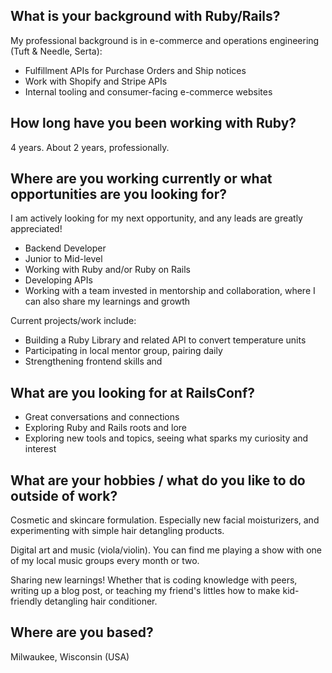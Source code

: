 ## What is your background with Ruby/Rails?

My professional background is in e-commerce and operations engineering (Tuft & Needle, Serta):

- Fulfillment APIs for Purchase Orders and Ship notices
- Work with Shopify and Stripe APIs
- Internal tooling and consumer-facing e-commerce websites

## How long have you been working with Ruby?

4 years.
About 2 years, professionally.

## Where are you working currently or what opportunities are you looking for?

I am actively looking for my next opportunity, and any leads are greatly appreciated!

- Backend Developer
- Junior to Mid-level
- Working with Ruby and/or Ruby on Rails
- Developing APIs
- Working with a team invested in mentorship and collaboration, where I can also share my learnings and growth

Current projects/work include:
- Building a Ruby Library and related API to convert temperature units
- Participating in local mentor group, pairing daily
- Strengthening frontend skills and

## What are you looking for at RailsConf?

- Great conversations and connections
- Exploring Ruby and Rails roots and lore
- Exploring new tools and topics, seeing what sparks my curiosity and interest

## What are your hobbies / what do you like to do outside of work?

Cosmetic and skincare formulation.
Especially new facial moisturizers, and experimenting with simple hair detangling products.

Digital art and music (viola/violin).
You can find me playing a show with one of my local music groups every month or two.

Sharing new learnings!
Whether that is coding knowledge with peers, writing up a blog post, or teaching my friend's littles how to make kid-friendly detangling hair conditioner.

## Where are you based?

Milwaukee, Wisconsin (USA)
